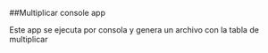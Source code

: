 
##Multiplicar console app

Este app se ejecuta por consola y genera un archivo con la tabla de multiplicar